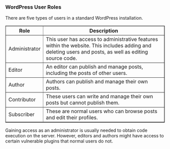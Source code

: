 <h3>WordPress User Roles</h3>

There are five types of users in a standard WordPress installation.

<table border="1" cellspacing="0" cellpadding="5">
  <thead>
    <tr>
      <th>Role</th>
      <th>Description</th>
    </tr>
  </thead>
  <tbody>
    <tr>
      <td>Administrator</td>
      <td>This user has access to administrative features within the website. This includes adding and deleting users and posts, as well as editing source code.</td>
    </tr>
    <tr>
      <td>Editor</td>
      <td>An editor can publish and manage posts, including the posts of other users.</td>
    </tr>
    <tr>
      <td>Author</td>
      <td>Authors can publish and manage their own posts.</td>
    </tr>
    <tr>
      <td>Contributor</td>
      <td>These users can write and manage their own posts but cannot publish them.</td>
    </tr>
    <tr>
      <td>Subscriber</td>
      <td>These are normal users who can browse posts and edit their profiles.</td>
    </tr>
  </tbody>
</table>

Gaining access as an administrator is usually needed to obtain code execution on the server. However, editors and authors might have access to certain vulnerable plugins that normal users do not.
